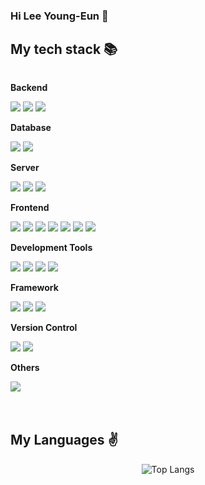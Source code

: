### Hi Lee Young-Eun 👋

<h2> My tech stack 📚 </h2>

<div style="display:flex; flex-direction:column; align-items:flex-start;">
    <!-- Backend -->
    <p><strong>Backend</strong></p>
    <div>
        <img src="https://img.shields.io/badge/Java-007396?style=for-the-badge&logo=Java&logoColor=white"> 
        <img src="https://img.shields.io/badge/node.js-339933?style=for-the-badge&logo=Node.js&logoColor=white">
        <img src="https://img.shields.io/badge/python-3776AB?style=for-the-badge&logo=python&logoColor=white"> 
    </div>
    <!-- Database -->
    <p><strong>Database</strong></p>
    <div>
        <img src="https://img.shields.io/badge/oracle-F80000?style=for-the-badge&logo=oracle&logoColor=white"> 
        <img src="https://img.shields.io/badge/mysql-4479A1?style=for-the-badge&logo=mysql&logoColor=white"> 
    </div>
    <!-- Server -->
    <p><strong>Server</strong></p>
    <div>
        <img src="https://img.shields.io/badge/linux-FCC624?style=for-the-badge&logo=linux&logoColor=black"> 
        <img src="https://img.shields.io/badge/apache tomcat-F8DC75?style=for-the-badge&logo=apachetomcat&logoColor=black">
        <img src="https://img.shields.io/badge/Amazon AWS-232F3E?style=for-the-badge&logo=amazon aws&logoColor=white"> 
    </div>
    <!-- Frontend -->
    <p><strong>Frontend</strong></p>
    <div>
        <img src="https://img.shields.io/badge/html5-E34F26?style=for-the-badge&logo=html5&logoColor=white"> 
        <img src="https://img.shields.io/badge/css-1572B6?style=for-the-badge&logo=css3&logoColor=white"> 
        <img src="https://img.shields.io/badge/javascript-F7DF1E?style=for-the-badge&logo=javascript&logoColor=black"> 
        <img src="https://img.shields.io/badge/bootstrap-7952B3?style=for-the-badge&logo=bootstrap&logoColor=white">
        <img src="https://img.shields.io/badge/jquery-0769AD?style=for-the-badge&logo=jquery&logoColor=white">
        <img src="https://img.shields.io/badge/Ajax-00758F?style=for-the-badge&logo=ajax&logoColor=white">
        <img src="https://img.shields.io/badge/vue.js-4FC08D?style=for-the-badge&logo=vue.js&logoColor=white"> 
    </div>
    <p><strong>Development Tools</strong></p>
      <div>
          <img src="https://img.shields.io/badge/IntelliJ IDEA-000000?style=for-the-badge&logo=intellij-idea&logoColor=white">
          <img src="https://img.shields.io/badge/Visual Studio Code-007ACC?style=for-the-badge&logo=visual-studio-code&logoColor=white">
          <img src="https://img.shields.io/badge/Visual Studio-5C2D91?style=for-the-badge&logo=visual-studio&logoColor=white">
          <img src="https://img.shields.io/badge/Eclipse IDE-2C2255?style=for-the-badge&logo=eclipse-ide&logoColor=white">
      </div>
      <!-- Framework -->
      <p><strong>Framework</strong></p>
      <div>
          <img src="https://img.shields.io/badge/Spring-6DB33F?style=for-the-badge&logo=spring&logoColor=white">
          <img src="https://img.shields.io/badge/Spring Boot-6DB33F?style=for-the-badge&logo=spring-boot&logoColor=white">
          <img src="https://img.shields.io/badge/Bootstrap-7952B3?style=for-the-badge&logo=bootstrap&logoColor=white">
      </div>
      <!-- Version Control -->
      <p><strong>Version Control</strong></p>
      <div>
          <img src="https://img.shields.io/badge/Git-F05032?style=flat-square&logo=git&logoColor=white">
          <img src="https://img.shields.io/badge/GitHub-181717?style=flat-square&logo=github&logoColor=white">
      </div>
    <!-- Others -->
    <p><strong>Others</strong></p>
    <div>
        <img src="https://img.shields.io/badge/Andoid Studio-3DDC84?style=for-the-badge&logo=android studio&logoColor=white">
</div><br>
</div>
<br/>

<h2> My Languages ✌️ </h2>
<div align=center> 

![Top Langs](https://github-readme-stats.vercel.app/api/top-langs/?username=cnsejr2&layout=compact&theme=merko)


</div>

<!--
**cnsejr2/cnsejr2** is a ✨ _special_ ✨ repository because its `README.md` (this file) appears on your GitHub profile.

Here are some ideas to get you started:

- 🔭 I’m currently working on ...
- 🌱 I’m currently learning ...
- 👯 I’m looking to collaborate on ...
- 🤔 I’m looking for help with ...
- 💬 Ask me about ...
- 📫 How to reach me: ...
- 😄 Pronouns: ...
- ⚡ Fun fact: ...
-->
